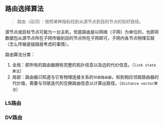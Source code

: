 ## 路由选择算法
> 路由（动词）：按照某种指标找到从源节点到目的节点的较好路径。

源节点或目标节点可能为一台主机，但是路由是以网络（子网）为单位的，也即将数据包从源节点所在子网传输到目的节点所在子网即可，子网内各节点物理互联（怎么传输是链路层考虑的事情）。

路由算法分类：
1. 全局：即所有的路由器拥有完整的拓扑信息以及边的代价信息。（`link state算法`）
2. 局部：路由器只知道与它有物理连接关系的`邻居路由器`，和到相应邻居路由器的代价值，需要与邻居迭代的交换路由信息以计算出路径。（`distance vector算法`）

### LS路由


### DV路由